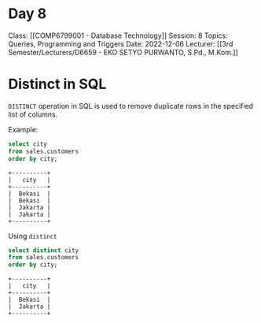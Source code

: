 # Day 8
Class: [[COMP6799001 - Database Technology]]
Session:  8
Topics: Queries, Programming and Triggers
Date: 2022-12-06
Lecturer: [[3rd Semester/Lecturers/D6659 - EKO SETYO PURWANTO, S.Pd., M.Kom.]]

# Distinct in SQL

`DISTINCT` operation in SQL is used to remove duplicate rows in the specified list of columns.

Example:

```sql
select city
from sales.customers
order by city;
```

```
+----------+
|   city   |
+----------+
|  Bekasi  |
|  Bekasi  |
|  Jakarta |
|  Jakarta |
+----------+
```

Using `distinct`

```sql
select distinct city
from sales.customers
order by city;
```

```
+----------+
|   city   |
+----------+
|  Bekasi  |
|  Jakarta |
+----------+
```